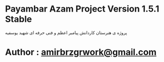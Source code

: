 # Payambar Azam Project Version 1.5.1 Stable

پروژه ی هنرستان کاردانش پیامبر اعظم و فنی حرفه ای شهید یوسفیه

# Author : amirbrzgrwork@gmail.com